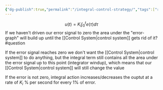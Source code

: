 ```yaml
---
{"dg-publish":true,"permalink":"/integral-control-strategy/","tags":["reglerteknik"]}
---
```



$$u(t)=K_{i}\int_{0}^{t}e(\tau)d \tau$$
If we haven't driven our error signal to zero the area under the "error-graph" will build up until the [[Control System\|control system]] gets rid of it? #question 

If the error signal reaches zero we don't want the [[Control System\|control system]] to do anything, but the integral term still contains all the area under the error signal up to this point (integrator windup), which means that our [[Control System\|control system]] will still change the value

If the error is not zero, integral action increases/decreases the ouptut at a rate of $K_{i}$ % per second for every 1% of error.